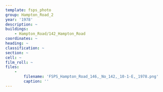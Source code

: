 ```yaml
---
template: fsps_photo
group: Hampton_Road_2
year: '1978'
description: ~
buildings:
    - Hampton_Road/142_Hampton_Road
coordinates: ~
heading: ~
classification: ~
section: ~
cell: ~
film_roll: ~
files:
    -
        filename: 'FSPS_Hampton_Road_146,_No_142,_10-1-E,_1978.png'
        caption: ''
---
```

